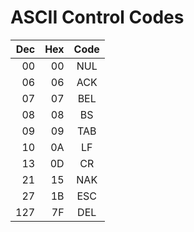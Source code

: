 # ASCII Control Codes

|Dec|Hex|Code|
|-:|-:|:-:|
|00|00|NUL|
|06|06|ACK|
|07|07|BEL|
|08|08|BS|
|09|09|TAB|
|10|0A|LF|
|13|0D|CR|
|21|15|NAK|
|27|1B|ESC|
|127|7F|DEL|
